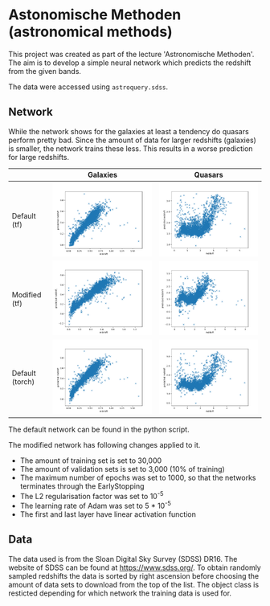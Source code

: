 # Astonomische Methoden (astronomical methods)

This project was created as part of the lecture 'Astronomische Methoden'.
The aim is to develop a simple neural network which predicts the redshift from the given bands.

The data were accessed using `astroquery.sdss`.

## Network
While the network shows for the galaxies at least a tendency do quasars perform pretty bad.
Since the amount of data for larger redshifts (galaxies) is smaller, the network trains these less. 
This results in a worse prediction for large redshifts.

|   | Galaxies | Quasars |
|---|----------|---------|
|Default (tf)| ![predicted redshift over real redshift](images/galaxies/default/prediction_redshift.png)|![predicted redshift over real redshift](images/quasars/default/prediction_redshift.png)| 
|Modified (tf)| ![predicted redshift over real redshift](images/galaxies/modified/prediction_redshift.png)|![predicted redshift over real redshift](images/quasars/modified/prediction_redshift.png)| 
|Default (torch)  | ![predicted redshift over real redshift](images/torch/galaxies_default/prediction_redshift.png)|![predicted redshift over real redshift](images/torch/quasars_default/prediction_redshift.png)| 

The default network can be found in the python script. 

The modified network has following changes applied to it.
- The amount of training set is set to 30,000
- The amount of validation sets is set to 3,000 (10% of training)
- The maximum number of epochs was set to 1000, so that the networks terminates through the EarlyStopping
- The L2 regularisation factor was set to 10<sup>-5</sup>
- The learning rate of Adam was set to 5 * 10<sup>-5</sup>
- The first and last layer have linear activation function


## Data
The data used is from the Sloan Digital Sky Survey (SDSS) DR16. The website of SDSS can be found at <https://www.sdss.org/>. To obtain randomly sampled redshifts the data
is sorted by right ascension before choosing the amount of data sets to download from the top of the list. 
The object class is resticted depending for which network the training data is used for. 
